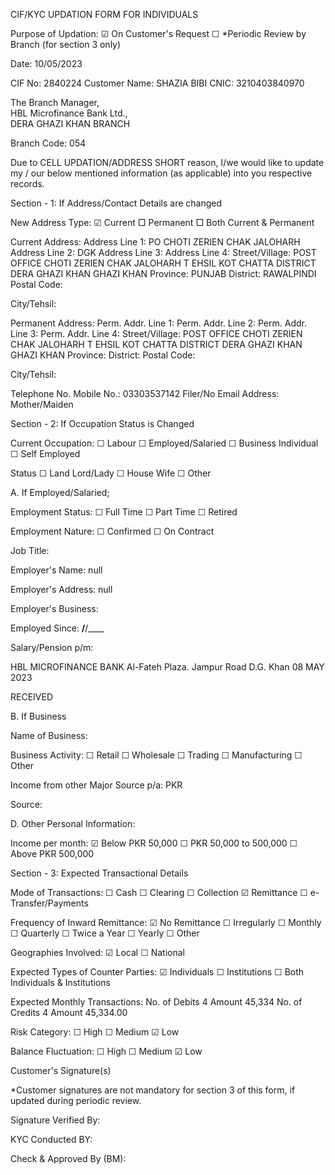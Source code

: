 CIF/KYC UPDATION FORM FOR INDIVIDUALS

Purpose of Updation: ☑ On Customer's Request
☐ *Periodic Review by Branch (for section 3 only)

Date: 10/05/2023

CIF No: 2840224
Customer Name: SHAZIA BIBI
CNIC: 3210403840970

The Branch Manager,  
HBL Microfinance Bank Ltd.,  
DERA GHAZI KHAN BRANCH

Branch Code: 054

Due to CELL UPDATION/ADDRESS SHORT reason, I/we would like to update my / our below mentioned information (as applicable) into you respective records.

Section - 1: If Address/Contact Details are changed

New Address Type: ☑ Current
□ Permanent
□ Both Current & Permanent

Current Address:
Address Line 1: PO CHOTI ZERIEN CHAK JALOHARH
Address Line 2: DGK
Address Line 3:
Address Line 4:
Street/Village: POST OFFICE CHOTI ZERIEN CHAK JALOHARH T EHSIL KOT CHATTA DISTRICT DERA GHAZI KHAN GHAZI KHAN
Province: PUNJAB
District: RAWALPINDI
Postal Code:

City/Tehsil:

Permanent Address:
Perm. Addr. Line 1:
Perm. Addr. Line 2:
Perm. Addr. Line 3:
Perm. Addr. Line 4:
Street/Village: POST OFFICE CHOTI ZERIEN CHAK JALOHARH T EHSIL KOT CHATTA DISTRICT DERA GHAZI KHAN GHAZI KHAN
Province:
District:
Postal Code:

City/Tehsil:

Telephone No.
Mobile No.: 03303537142
Filer/No
Email Address:
Mother/Maiden

Section - 2: If Occupation Status is Changed

Current Occupation: ☐ Labour
☐ Employed/Salaried
☐ Business Individual
☐ Self Employed

Status ☐ Land Lord/Lady
☐ House Wife
☐ Other

A. If Employed/Salaried;

Employment Status: ☐ Full Time
☐ Part Time
☐ Retired

Employment Nature: ☐ Confirmed
☐ On Contract

Job Title:

Employer's Name: null

Employer's Address: null

Employer's Business:

Employed Since: __/__/____

Salary/Pension p/m:

HBL MICROFINANCE BANK
Al-Fateh Plaza. Jampur Road D.G. Khan
08 MAY 2023

RECEIVED

B. If Business

Name of Business:

Business Activity: ☐ Retail
☐ Wholesale
☐ Trading
☐ Manufacturing
☐ Other

Income from other Major Source p/a: PKR

Source:

D. Other Personal Information:

Income per month: ☑ Below PKR 50,000
☐ PKR 50,000 to 500,000
☐ Above PKR 500,000

Section - 3: Expected Transactional Details

Mode of Transactions: ☐ Cash
☐ Clearing
☐ Collection
☑ Remittance
☐ e-Transfer/Payments

Frequency of Inward Remittance:
☑ No Remittance
☐ Irregularly
☐ Monthly
☐ Quarterly
☐ Twice a Year
☐ Yearly
☐ Other

Geographies Involved:
☑ Local
☐ National

Expected Types of Counter Parties: ☑ Individuals
☐ Institutions
☐ Both Individuals & Institutions

Expected Monthly Transactions:
No. of Debits 4
Amount 45,334
No. of Credits 4
Amount 45,334.00

Risk Category:
☐ High
☐ Medium
☑ Low

Balance Fluctuation:
☐ High
☐ Medium
☑ Low

Customer's Signature(s)

*Customer signatures are not mandatory for section 3 of this form, if updated during periodic review.

Signature Verified By:

KYC Conducted BY:

Check & Approved By (BM):
